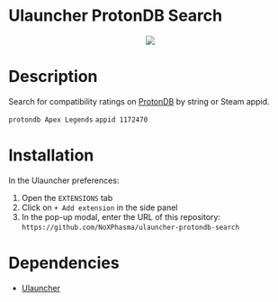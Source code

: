 # Ulauncher ProtonDB Search

<p align="center">
 <img src="https://user-images.githubusercontent.com/7719590/185583814-2f1899c6-44b0-4842-9748-6d97a24902e3.png" />
</p>

# Description
Search for compatibility ratings on <a href="https://www.protondb.com/app/960090" target="_blank">ProtonDB</a> by string or Steam appid.

`protondb Apex Legends`
`appid 1172470`

# Installation
In the Ulauncher preferences:
1. Open the `EXTENSIONS` tab
2. Click on `+ Add extension` in the side panel
3. In the pop-up modal, enter the URL of this repository: `https://github.com/NoXPhasma/ulauncher-protondb-search`


# Dependencies
- [Ulauncher](https://ulauncher.io/)
